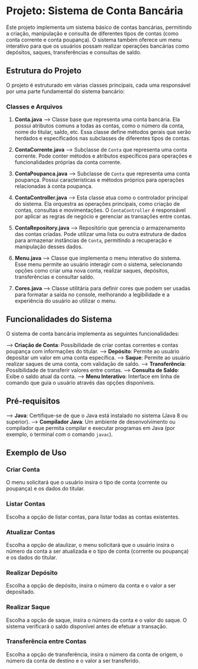 # Projeto: Sistema de Conta Bancária

Este projeto implementa um sistema básico de contas bancárias, permitindo a criação, manipulação e consulta de diferentes tipos de contas (como conta corrente e conta poupança). O sistema também oferece um menu interativo para que os usuários possam realizar operações bancárias como depósitos, saques, transferências e consultas de saldo.

## Estrutura do Projeto

O projeto é estruturado em várias classes principais, cada uma responsável por uma parte fundamental do sistema bancário:

### Classes e Arquivos

1. **Conta.java**
   --> Classe base que representa uma conta bancária. Ela possui atributos comuns a todas as contas, como o número da conta, nome do titular, saldo, etc. Essa classe define métodos gerais que serão herdados e especificados nas subclasses de diferentes tipos de contas.
   
2. **ContaCorrente.java**
   --> Subclasse de `Conta` que representa uma conta corrente. Pode conter métodos e atributos específicos para operações e funcionalidades próprias da conta corrente.

3. **ContaPoupanca.java**
   --> Subclasse de `Conta` que representa uma conta poupança. Possui características e métodos próprios para operações relacionadas à conta poupança.

4. **ContaController.java**
   --> Esta classe atua como o controlador principal do sistema. Ela orquestra as operações principais, como criação de contas, consultas e movimentações. O `ContaController` é responsável por aplicar as regras de negócio e gerenciar as transações entre contas.

5. **ContaRepository.java**
   --> Repositório que gerencia o armazenamento das contas criadas. Pode utilizar uma lista ou outra estrutura de dados para armazenar instâncias de `Conta`, permitindo a recuperação e manipulação desses dados.
   
6. **Menu.java**
   --> Classe que implementa o menu interativo do sistema. Esse menu permite ao usuário interagir com o sistema, selecionando opções como criar uma nova conta, realizar saques, depósitos, transferências e consultar saldo.

7. **Cores.java**
   --> Classe utilitária para definir cores que podem ser usadas para formatar a saída no console, melhorando a legibilidade e a experiência do usuário ao utilizar o menu.

## Funcionalidades do Sistema

O sistema de conta bancária implementa as seguintes funcionalidades:

--> **Criação de Conta**: Possibilidade de criar contas correntes e contas poupança com informações do titular.
--> **Depósito**: Permite ao usuário depositar um valor em uma conta específica.
--> **Saque**: Permite ao usuário realizar saques de uma conta, com validação de saldo.
--> **Transferência**: Possibilidade de transferir valores entre contas.
--> **Consulta de Saldo**: Exibe o saldo atual da conta.
--> **Menu Interativo**: Interface em linha de comando que guia o usuário através das opções disponíveis.

## Pré-requisitos

--> **Java**: Certifique-se de que o Java está instalado no sistema (Java 8 ou superior).
--> **Compilador Java**: Um ambiente de desenvolvimento ou compilador que permita compilar e executar programas em Java (por exemplo, o terminal com o comando `javac`).

## Exemplo de Uso

### Criar Conta
O menu solicitará que o usuário insira o tipo de conta (corrente ou poupança) e os dados do titular.

### Listar Contas
Escolha a opção de listar contas, para listar todas as contas existentes.

### Atualizar Contas
Escolha a opção de ataulizar, o menu solicitará que o usuário insira o número da conta a ser atualizada e o tipo de conta (corrente ou poupança) e os dados do titular.

### Realizar Depósito
Escolha a opção de depósito, insira o número da conta e o valor a ser depositado.

### Realizar Saque
Escolha a opção de saque, insira o número da conta e o valor do saque. O sistema verificará o saldo disponível antes de efetuar a transação.

### Transferência entre Contas
Escolha a opção de transferência, insira o número da conta de origem, o número da conta de destino e o valor a ser transferido.

